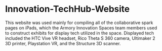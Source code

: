 # Innovation-TechHub-Website

This website was used mainly for compiling all of the collaborative spark pages on iPads, which the Armory Innovation Spaces team members used to construct exhibits for display tech utilized in the space. Displayed tech included the HTC Vive VR headset, Rico Theta S 360 camera, Ultimaker 2 3D printer, Playstation VR, and the Structure 3D scanner.
